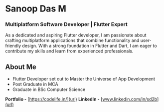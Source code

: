 # Sanoop Das M
### Multiplatform Software Developer | Flutter Expert
As a dedicated and aspiring Flutter developer, I am passionate about crafting multiplatform applications that combine functionality and user-friendly design. With a strong foundation in Flutter and Dart, I am eager to contribute my skills and learn from experienced professionals.

## About Me
- Flutter Developer set out to Master the Universe of App Development
- Post Graduate in MCA
- Graduate in BSc Computer Science

**Portfolio -** [https://codelife.in/](url)
**LinkedIn -** [www.linkedin.com/in/sd2b](url)
